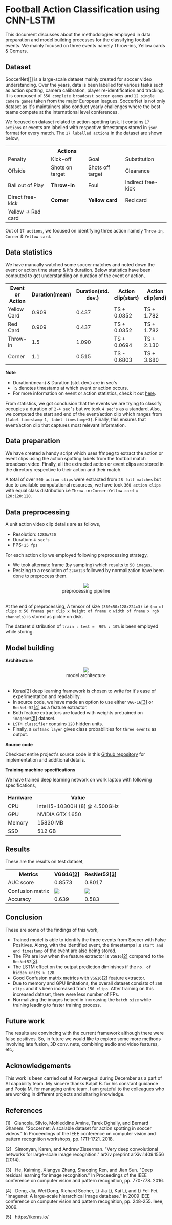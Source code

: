 # Football Action Classification using CNN-LSTM

This document discusses about the methodologies employed in data preparation and model building processes for the classifying football events. We mainly focused on three events namely Throw-ins, Yellow cards & Corners.

## Dataset

SoccerNet[[1]](#References) is a large-scale dataset mainly created for soccer video understanding. Over the years, data is been labelled for various tasks such as action spotting, camera calibration, player re-identification and tracking. It is composed of `550 complete broadcast soccer games` and `12 single camera games` taken from the major European leagues. SoccerNet is not only dataset as it's maintainers also conduct yearly challenges where the best teams compete at the international level conferences.

We focused on dataset related to action-spotting task. It contains `17 actions` or events are labelled with respective timestamps stored in `json` format for every match. The `17 labelled actions` in the dataset are shown below,

<table align="center">
    <tr>
        <th></th>
        <th>Actions</th>
        <th></th>
        <th></th>
    </tr>
    <tr>
        <td>Penalty</td>
        <td>Kick-off</td>
        <td>Goal</td>
        <td>Substitution</td>
    </tr>
    <tr>
        <td>Offside</td>
        <td>Shots on target</td>
        <td>Shots off target</td>
        <td>Clearance</td>
    </tr>
    <tr>
        <td>Ball out of Play</td>
        <td><b>Throw-in</b></td>
        <td>Foul</td>
        <td>Indirect free-kick</td>
    </tr>
        <td>Direct free-kick</td>
        <td><b>Corner</b></td>
        <td><b>Yellow card</b></td>
        <td>Red card</td>
    </tr>
    </tr>
        <td>Yellow -> Red card</td>
        <td></td>
        <td></td>
        <td></td>
    </tr>
</table>

Out of `17 actions`, we focused on identifying three action namely `Throw-in`, `Corner` & `Yellow card`.

## Data statistics

We have manually watched some soccer matches and noted down the event or action time stamp & it's duration. Below statistics have been computed to get understanding on duration of the event or action,

<table align="center">
    <tr>
        <th>Event or Action</th>
        <th>Duration(mean)</th>
        <th>Duration(std. dev.)</th>
        <th>Action clip(start)</th>
        <th>Action clip(end)</th>
    </tr>
    <tr>
        <td>Yellow Card</td>
        <td>0.909</td>
        <td>0.437</td>
        <td>TS + 0.0352</td>
        <td>TS + 1.782</td>
    </tr>
    <tr>
        <td>Red Card</td>
        <td>0.909</td>
        <td>0.437</td>
        <td>TS + 0.0352</td>
        <td>TS + 1.782</td>
    </tr>
    <tr>
        <td>Throw-in</td>
        <td>1.5</td>
        <td>1.090</td>
        <td>TS + 0.0694</td>
        <td>TS + 2.130</td>
    </tr>
        <td>Corner</td>
        <td>1.1</td>
        <td>0.515</td>
        <td>TS - 0.6803</td>
        <td>TS + 3.680</td>
    </tr>
</table>

**Note**

- Duration(mean) & Duration (std. dev.) are in sec's
- `TS` denotes timestamp at which event or action occurs.
- For more information on event or action statistics, check it out [here](https://docs.google.com/spreadsheets/d/1MlLQifW1cku9VNuCqNe8ouMT92ChKka1_5lXDSMLB4Q/edit?usp=sharing).

From statistics, we got conclusion that the events we are trying to classify occupies a duration of `2-4 sec’s` but we took `4 sec's` as a standard. Also, we computed the start and end of the event/action clip which ranges from `[label timestamp-1, label timestamp+3]`. Finally, this ensures that event/action clip that captures most relevant information.

## Data preparation

We have created a handy script which uses ffmpeg to extract the action or event clips using the action spotting labels from the football match broadcast video. Finally, all the extracted action or event clips are stored in the directory respective to their action and their match.

A total of over `500 action clips` were extracted from `28 full matches` but due to available computational resources, we have took `360 action clips` with equal class distribution i.e `Throw-in:Corner:Yellow-card = 120:120:120`.

## Data preprocessing

A unit action video clip details are as follows,
- Resolution: `1280x720`
- Duration: `4 sec's`
- FPS: `25 fps`

For each action clip we employed following preprocessing strategy,
- We took alternate frame (by sampling) which results to `50 images`.
- Resizing to a resolution of `224x128` followed by normalization have been done to preprocess them.

<table>
   <tr>
      <center><img src="./images/arch-1.png"></center>
   </tr>
   <tr>
      <center>preprocessing pipeline</center>
   </tr>
</table>

At the end of preprocessing, A tensor of size `(360x50x128x224x3)` i.e `(no of clips x 50 frames per clip x height of frame x width of frame x rgb channels)` is stored as pickle on disk.  

The dataset distribution of `train : test =  90% : 10%` is been employed while storing.

## Model building

**Architecture**

<table>
   <tr>
      <center><img src="./images/arch-2.png"></center>
   </tr>
   <tr>
      <center>model architecture</center>
   </tr>
</table>

- Keras[[2]](#References) deep learning framework is chosen to write for it's ease of experimentation and readability.
- In source code, we have made an option to use either `VGG-16`[[3]](#References) or `ResNet-52`[[4]](#References) as a feature extractor.
- Both feature extractors are loaded with weights pretrained on `imagenet`[[5]](#References) dataset.
- `LSTM classifier` contains `128` hidden units.
- Finally, a `softmax layer` gives class probabilities for `three events` as output.

**Source code**

Checkout entire project's source code in this [Github repository](https://github.com/saipjkai/fac-cnnlstm) for implementation and additional details. 


**Training machine specifications**

We have trained deep learning network on work laptop with following specifications,

<table align="center">
    <tr>
        <th>Hardware</th>
        <th>Value</th>
    </tr>
    <tr>
        <td>CPU</td>
        <td>Intel i5-10300H (8) @ 4.500GHz</td>
    </tr>
    <tr>
        <td>GPU</td>
        <td>NVIDIA GTX 1650</td>
    </tr>
    <tr>
        <td>Memory</td>
        <td>15830 MB</td>
    </tr>
        <td>SSD</td>
        <td>512 GB</td>
    </tr>
</table>

## Results

These are the results on test dataset,

<table align="center">
    <tr>
        <th>Metrics</th>
        <th>VGG16<a href="#References">[2]</a></th>
        <th>ResNet52<a href="#References">[3]</a></th>
    </tr>
    <tr>
        <td>AUC score</td>
        <td>0.8573</td>
        <td>0.8017</td>
    </tr>
    <tr>
        <td>Confusion matrix</td>
        <td><img src="images/cnf_matrix_weights_2023-01-08_v1_tf.h5.png"></td>
        <td><img src="images/cnf_matrix_weights_2023-01-08_v2_tf.h5.png"></td>
    </tr>
    <tr>
        <td>Accuracy</td>
        <td>0.639</td>
        <td>0.583</td>
    </tr>
</table>

## Conclusion

These are some of the findings of this work,
- Trained model is able to identify the three events from Soccer with False Positives. Along, with the identified event, the timestamps i.e `start and end timestamp` of the event are also being stored. 
- The FPs are low when the feature extractor is `VGG16`[[2]](#References) compared to the `ResNet52`[[3]](#References).
- The LSTM effect on the output prediction diminishes if the `no. of hidden units > 128`.
- Good Confusion matrix metrics with `VGG16`[[2]](#References) feature extractor.
- Due to memory and GPU limitations, the overall dataset consists of `360 clips` and it's been increased from `150 clips`. After training on this increased dataset, there were less number of FPs.
- Normalizing the images helped in increasing the `batch size` while training leading to faster training process.

## Future work

The results are convincing with the current framework although there were false positives. So, in future we would like to explore some more methods involving late fusion, 3D conv. nets,  combining audio and video features, etc,.

## Acknowledgements

This work is been carried out at Konverge.ai during December as a part of AI capability team. My sincere thanks Kalpit B. for his constant guidance and Pooja M. for managing entire team. I am grateful to the colleagues who are working in different projects and sharing knowledge.  

## References

[1] &nbsp; Giancola, Silvio, Mohieddine Amine, Tarek Dghaily, and Bernard Ghanem. "Soccernet: A scalable dataset for action spotting in soccer videos." In Proceedings of the IEEE conference on computer vision and pattern recognition workshops, pp. 1711-1721. 2018.

[2] &nbsp; Simonyan, Karen, and Andrew Zisserman. "Very deep convolutional networks for large-scale image recognition." arXiv preprint arXiv:1409.1556 (2014).

[3] &nbsp; He, Kaiming, Xiangyu Zhang, Shaoqing Ren, and Jian Sun. "Deep residual learning for image recognition." In Proceedings of the IEEE conference on computer vision and pattern recognition, pp. 770-778. 2016.

[4] &nbsp; Deng, Jia, Wei Dong, Richard Socher, Li-Jia Li, Kai Li, and Li Fei-Fei. "Imagenet: A large-scale hierarchical image database." In 2009 IEEE conference on computer vision and pattern recognition, pp. 248-255. Ieee, 2009.

[5] &nbsp; https://keras.io/
